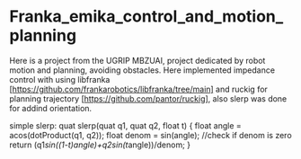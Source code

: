 # Franka_emika_control_and_motion_planning
Here is a project from the UGRIP MBZUAI, project dedicated by robot motion and planning, avoiding obstacles. Here implemented impedance control with using libfranka [https://github.com/frankarobotics/libfranka/tree/main] and ruckig for planning trajectory [https://github.com/pantor/ruckig], also slerp was done for addind orientation.

simple slerp:
quat slerp(quat q1, quat q2, float t) {
    float angle = acos(dotProduct(q1, q2));
    float denom = sin(angle);
    //check if denom is zero
    return (q1*sin((1-t)*angle)+q2*sin(t*angle))/denom;
}
